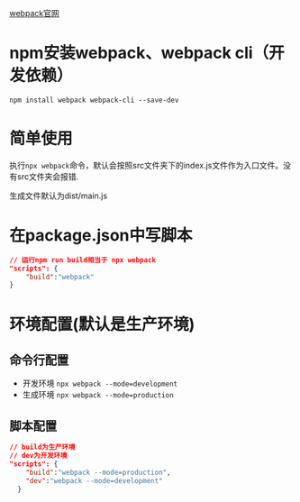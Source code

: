 [webpack官网](https://www.webpackjs.com/)
# npm安装webpack、webpack cli（开发依赖）
```npm install webpack webpack-cli --save-dev```
# 简单使用
执行```npx webpack```命令，默认会按照src文件夹下的index.js文件作为入口文件。没有src文件夹会报错.

生成文件默认为dist/main.js
# 在package.json中写脚本
```json
// 运行npm run build相当于 npx webpack
"scripts": {
    "build":"webpack"
}
```
# 环境配置(默认是生产环境)
## 命令行配置
- 开发环境
```npx webpack --mode=development```
- 生成环境
```npx webpack --mode=production```
## 脚本配置
```json
// build为生产环境
// dev为开发环境
"scripts": {
    "build":"webpack --mode=production",
    "dev":"webpack --mode=development"
  }
```
